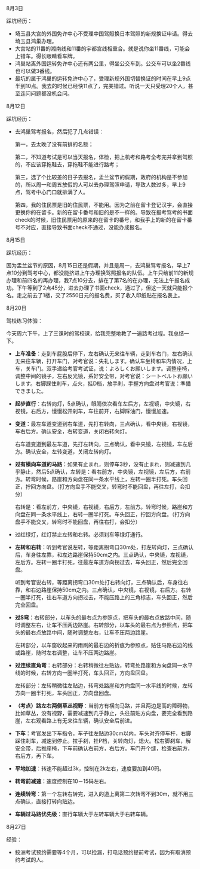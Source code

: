 8月3日

踩坑经历：

- 埼玉县大宫的外国免许中心不受理中国驾照换日本驾照的新规换证申请。得去埼玉县鸿巢办理。
- 大宫站的11番的湘南线和11番的宇都宫线相重合。就是说你坐11番线，可能会上错车。得长眼睛看车牌。
- 鸿巢站离外国运转免许中心还有两公里，得坐公交车到。公交车可以坐2番线也可以做3番线。
- 最坑的属于鸿巢的运转免许中心了，受理新规外国切替换证的时间在早上9点半到10点。我去的时候已经快11点了，完美错过。听说一天只受理20个人，甚至连问问题都没机会问。 

8月12日

踩坑经历：

- 去鸿巢驾考报名，然后犯了几点错误：

  第一，去太晚了没有前排的名额；

  第二，不知道考试是可以当天报名，体检，把上机考和路考全考完并拿到驾照的，不应该穿拖鞋去，穿拖鞋不能进行路考；

  第三，选了个比较差的日子去报名，盂兰盆节的假期，政府的机构是不参加的，所以周一和周五放假的人可以去办理驾照申请，导致人数过多，早上9点，驾考中心门口就排满了人。

  第四，我的住民票是旧的住民票，不能用。因为之前在留卡登记汉字，会直接更换你的在留卡。新的在留卡番号和旧的是不一样的。导致在报考驾考的书面check的时候，旧住民票用的原来的在留卡的番号，和我手上的新的在留卡番号不对应，直接导致书面check不通过，没能办成报名。

8月15日

踩坑经历：

因为盂兰盆节的原因，8月15日还是假期，并且是周一，去鸿巢驾考报名，早上7点10分到驾考中心，都没能挤进上午办理换驾照报名的队伍。上午只给前11的新规办理和前四名的再办理，我7点10分去，排在了第7名的在办理，无法上午报名成功。下午等到了2点45分，进去办理了书面check，通过了，但这一天就只能报个名。走之前去了1楼，交了2550日元的报名费，买了收入印纸贴在报名表上。

8月20日

驾校练习体验：

今天周六下午，上了三课时的驾校课，给我完整地教了一遍路考过程。我总结一下。

- **上车准备**：走到车屁股后停下，左右确认无来往车辆，走到车右门，左右确认无来往车辆，打开车门，对考官说：失礼します。确认车坐椅和车内情况，上车，关车门。双手递给考官考试证，说：よろしくお願いします。调整座椅，调整中间的镜子，左右反光镜，系好安全带，对考官说：シートベルトお願いします。右脚踩住刹车，点火，挂D档，放手刹，手握方向盘对考官说：準備できました。

- **起步直行**：右转向灯，5点确认，眼睛依次看车左后方，左视镜，中央镜，右视镜，右后方，慢慢松开刹车，车往前开，右脚踩油门，慢慢加速。

- **变道**：最左车道变道到右车道，先打右转向，三点确认，看中央镜，右视镜，车右后方。确认安全，右转变道，关闭右转向灯。

  右车道变道到最左车道，先打左转向，三点确认，看中央镜，左视镜，车左后方。确认安全，左转变道，关闭左转向灯。

- **过有横向车道的马路**：如果有止まれ，则停车3秒，没有止まれ，则减速到几乎静止，然后5点确认，左转是：看右前方，中央镜，左视镜，左后方，右前方。转弯时候，路崖和方向盘在同一条水平线上，左转一圈半打死。车头回正，拧回方向盘。（打方向盘手不能交叉，转弯时不能回盘，再往左打，会扣分）

  右转是：看左前方，中央镜，右视镜，右后方，左前方。转弯时候，路崖和方向盘在同一条水平线上，右转一圈半打死。车头回正，拧回方向盘。（打方向盘手不能交叉，转弯时不能回盘，再往右打，会扣分）

- 过红绿灯，红灯禁止左转和右转。必须刹车等绿灯通行。

- **左转和右转**：听到考官说左转，等距离拐弯口30m处，打左转向灯，三点确认后，车身往左靠，和左边路崖保持50cm之内。三点确认，中央镜，左视镜，左后方。左转一圈半打死，往最左车道方向拐过去，车头回正，然后完全回盘。

  听到考官说右转，等距离拐弯口30m处打右转向灯，三点确认后，车身往右靠，和右边路崖保持50cm之内。三点确认，中央镜，右视镜，右后方。右转一圈半打死，往右车道方向拐过去，不能压路上的三角标志，车头回正，然后完全回盘。

- **过S弯**：右转部分，以车头的最右点为参照点，把车头的最右点放路中间，随时调整左右，让车不压两边路崖。右转部分，以车头的最右点为参照点，把车头的最右点放路中间，随时调整左右，让车不压两边路崖。

  左转部分，以车窗收起来的雨刷的最右边的折痕为参照点，贴住马路右边的线或路崖，随时左右调整，让车不压两边路崖。

- **过连续直角弯**：右转部分：右转稍微往左贴边，转弯处路崖和方向盘同一水平线的时候，右转方向一圈半打死，车头回正，方向盘回盘。
  
  左转部分：左转稍微往左贴边，转弯处路崖和方向盘同一水平线的时候，左转方向一圈半打死，车头回正，方向盘回盘。
  
- **（考点）路左右两侧草丛视野**：当前方有横向马路，并且两边是高的障碍物，比如草丛，没有视野，需要减速到几乎静止，头往前贴方向盘，要完全看到路崖，左右观看路上有无来往车辆，确认安全后前进。
  
- **下车**：考官发出下车指令，车子往左贴边30cm以内，车头对齐停车杆，右脚踩住刹车，减速到停止。拉手刹，挂P档，关转向灯，熄火。松右脚刹车，解安全带，后推座椅，下车前确认右前方，右后方。车门开个缝，检查右前方，右后方，再下车。
  
- **平地加速**：转速不能超过3k，控制在2k左右，速度要加到40码。

- **转弯前减速**：速度控制在10－15码左右。

- **连续转弯**：第一个左转右转完，进入的道上离第二次转弯不到30m，就不用三点确认，直接打转向贴边。

- **车辆过马路优先级**：直行车辆大于左转车辆大于右转车辆。

8月27日

经验：

- 鲛洲考试预约需要等4个月，可以捡漏，打电话预约提前考试，因为有取消预约考试的人。
